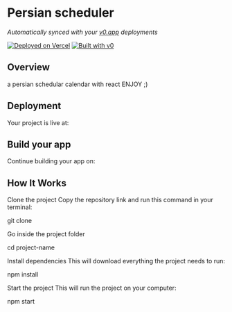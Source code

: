 # Persian scheduler

*Automatically synced with your [v0.app](https://v0.app) deployments*

[![Deployed on Vercel](https://img.shields.io/badge/Deployed%20on-Vercel-black?style=for-the-badge&logo=vercel)](https://vercel.com/arianfarokh6-6805s-projects/v0-persian-scheduler-1g)
[![Built with v0](https://img.shields.io/badge/Built%20with-v0.app-black?style=for-the-badge)](https://v0.app/chat/projects/3IavpaxqIIV)

## Overview

a persian schedular calendar with react ENJOY ;)

## Deployment

Your project is live at:



## Build your app

Continue building your app on:


## How It Works

Clone the project
Copy the repository link and run this command in your terminal:

git clone <repository-link>


Go inside the project folder

cd project-name


Install dependencies
This will download everything the project needs to run:

npm install


Start the project
This will run the project on your computer:

npm start
